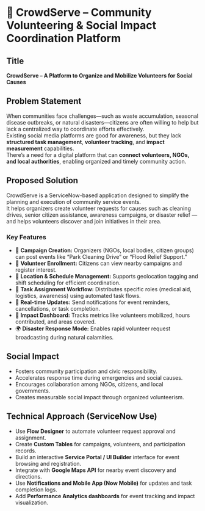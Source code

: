 # 🤝 CrowdServe – Community Volunteering & Social Impact Coordination Platform

## Title
**CrowdServe – A Platform to Organize and Mobilize Volunteers for Social Causes**

## Problem Statement
When communities face challenges—such as waste accumulation, seasonal disease outbreaks, or natural disasters—citizens are often willing to help but lack a centralized way to coordinate efforts effectively.  
Existing social media platforms are good for awareness, but they lack **structured task management**, **volunteer tracking**, and **impact measurement** capabilities.  
There’s a need for a digital platform that can **connect volunteers, NGOs, and local authorities**, enabling organized and timely community action.

## Proposed Solution
CrowdServe is a ServiceNow-based application designed to simplify the planning and execution of community service events.  
It helps organizers create volunteer requests for causes such as cleaning drives, senior citizen assistance, awareness campaigns, or disaster relief — and helps volunteers discover and join initiatives in their area.

### Key Features
- 📢 **Campaign Creation:** Organizers (NGOs, local bodies, citizen groups) can post events like “Park Cleaning Drive” or “Flood Relief Support.”  
- 👥 **Volunteer Enrollment:** Citizens can view nearby campaigns and register interest.  
- 📍 **Location & Schedule Management:** Supports geolocation tagging and shift scheduling for efficient coordination.  
- 🔁 **Task Assignment Workflow:** Distributes specific roles (medical aid, logistics, awareness) using automated task flows.  
- 📱 **Real-time Updates:** Send notifications for event reminders, cancellations, or task completion.  
- 🧾 **Impact Dashboard:** Tracks metrics like volunteers mobilized, hours contributed, and areas covered.  
- 🌍 **Disaster Response Mode:** Enables rapid volunteer request broadcasting during natural calamities.  

## Social Impact
- Fosters community participation and civic responsibility.  
- Accelerates response time during emergencies and social causes.  
- Encourages collaboration among NGOs, citizens, and local governments.  
- Creates measurable social impact through organized volunteerism.

## Technical Approach (ServiceNow Use)
- Use **Flow Designer** to automate volunteer request approval and assignment.  
- Create **Custom Tables** for campaigns, volunteers, and participation records.  
- Build an interactive **Service Portal / UI Builder** interface for event browsing and registration.  
- Integrate with **Google Maps API** for nearby event discovery and directions.  
- Use **Notifications and Mobile App (Now Mobile)** for updates and task completion logs.  
- Add **Performance Analytics dashboards** for event tracking and impact visualization.
